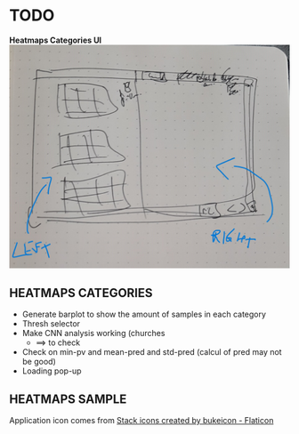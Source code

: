 # **TODO**

**Heatmaps Categories UI**
![image](./ui-categories.jpg)

## HEATMAPS CATEGORIES

* Generate barplot to show the amount of samples in each category
* Thresh selector
* Make CNN analysis working (churches
  * ==> to check
* Check on min-pv and mean-pred and std-pred (calcul of pred may not be good)
* Loading pop-up


## HEATMAPS SAMPLE

Application icon comes from <a href="https://www.flaticon.com/free-icons/stack" title="stack icons">Stack icons created by bukeicon - Flaticon</a>